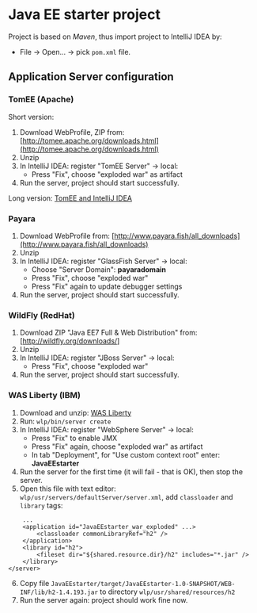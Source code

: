 # Java EE starter project
Project is based on *Maven*, thus import project to IntelliJ IDEA by:
* File -> Open... -> pick `pom.xml` file.

## Application Server configuration

### TomEE (Apache)
Short version:
1. Download WebProfile, ZIP from: [http://tomee.apache.org/downloads.html](http://tomee.apache.org/downloads.html)
2. Unzip
4. In IntelliJ IDEA: register "TomEE Server" -> local:
    * Press "Fix", choose "exploded war" as artifact
5. Run the server, project should start successfully.

Long version: [TomEE and IntelliJ IDEA](http://tomee.apache.org/tomee-and-intellij.html)

### Payara
1. Download WebProfile from: [http://www.payara.fish/all_downloads](http://www.payara.fish/all_downloads)
2. Unzip
3. In IntelliJ IDEA: register "GlassFish Server" -> local:
    * Choose "Server Domain": **payaradomain**
    * Press "Fix", choose "exploded war"
    * Press "Fix" again to update debugger settings
4. Run the server, project should start successfully.

### WildFly (RedHat)
1. Download ZIP "Java EE7 Full & Web Distribution" from: [http://wildfly.org/downloads/]
2. Unzip
3. In IntelliJ IDEA: register "JBoss Server" -> local:
    * Press "Fix", choose "exploded war"
4. Run the server, project should start successfully.

### WAS Liberty (IBM)
1. Download and unzip: [WAS Liberty](https://developer.ibm.com/wasdev/downloads/#asset/runtimes-wlp-webProfile7)
2. Run: `wlp/bin/server create`
3. In IntelliJ IDEA: register "WebSphere Server" -> local:
    * Press "Fix" to enable JMX
    * Press "Fix" again, choose "exploded war" as artifact
    * In tab "Deployment", for "Use custom context root" enter: **JavaEEstarter**
4. Run the server for the first time (it will fail - that is OK), then stop the server.
5. Open this file with text editor: `wlp/usr/servers/defaultServer/server.xml`, 
   add `classloader` and `library` tags:
```
    ...
    <application id="JavaEEstarter_war_exploded" ...>
        <classloader commonLibraryRef="h2" />
    </application>
    <library id="h2">
        <fileset dir="${shared.resource.dir}/h2" includes="*.jar" />
    </library>
</server>
```
6. Copy file `JavaEEstarter/target/JavaEEstarter-1.0-SNAPSHOT/WEB-INF/lib/h2-1.4.193.jar`
   to directory `wlp/usr/shared/resources/h2`
7. Run the server again: project should work fine now.